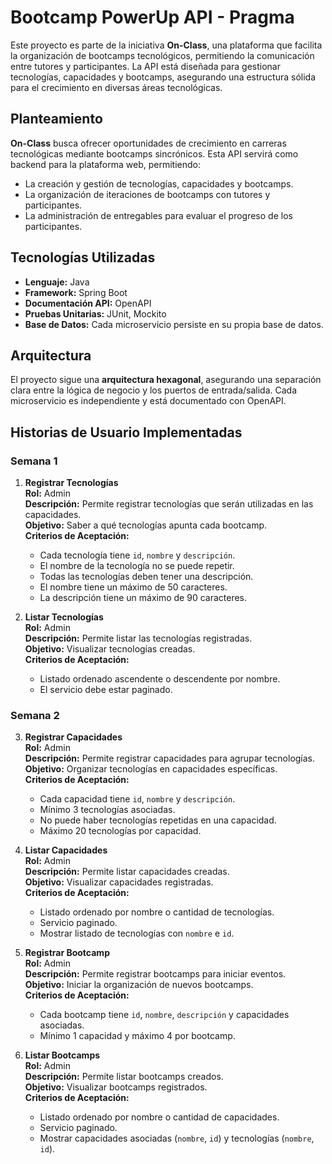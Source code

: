 # Bootcamp PowerUp API - Pragma

Este proyecto es parte de la iniciativa **On-Class**, una plataforma que facilita la organización de bootcamps tecnológicos, permitiendo la comunicación entre tutores y participantes. La API está diseñada para gestionar tecnologías, capacidades y bootcamps, asegurando una estructura sólida para el crecimiento en diversas áreas tecnológicas.

## Planteamiento

**On-Class** busca ofrecer oportunidades de crecimiento en carreras tecnológicas mediante bootcamps sincrónicos. Esta API servirá como backend para la plataforma web, permitiendo:

- La creación y gestión de tecnologías, capacidades y bootcamps.
- La organización de iteraciones de bootcamps con tutores y participantes.
- La administración de entregables para evaluar el progreso de los participantes.

## Tecnologías Utilizadas

- **Lenguaje:** Java
- **Framework:** Spring Boot
- **Documentación API:** OpenAPI
- **Pruebas Unitarias:** JUnit, Mockito
- **Base de Datos:** Cada microservicio persiste en su propia base de datos.

## Arquitectura

El proyecto sigue una **arquitectura hexagonal**, asegurando una separación clara entre la lógica de negocio y los puertos de entrada/salida. Cada microservicio es independiente y está documentado con OpenAPI.

## Historias de Usuario Implementadas

### Semana 1

1. **Registrar Tecnologías**  
   **Rol:** Admin  
   **Descripción:** Permite registrar tecnologías que serán utilizadas en las capacidades.  
   **Objetivo:** Saber a qué tecnologías apunta cada bootcamp.  
   **Criterios de Aceptación:**  
   - Cada tecnología tiene `id`, `nombre` y `descripción`.
   - El nombre de la tecnología no se puede repetir.
   - Todas las tecnologías deben tener una descripción.
   - El nombre tiene un máximo de 50 caracteres.
   - La descripción tiene un máximo de 90 caracteres.

2. **Listar Tecnologías**  
   **Rol:** Admin  
   **Descripción:** Permite listar las tecnologías registradas.  
   **Objetivo:** Visualizar tecnologías creadas.  
   **Criterios de Aceptación:**  
   - Listado ordenado ascendente o descendente por nombre.
   - El servicio debe estar paginado.

### Semana 2

3. **Registrar Capacidades**  
   **Rol:** Admin  
   **Descripción:** Permite registrar capacidades para agrupar tecnologías.  
   **Objetivo:** Organizar tecnologías en capacidades específicas.  
   **Criterios de Aceptación:**  
   - Cada capacidad tiene `id`, `nombre` y `descripción`.
   - Mínimo 3 tecnologías asociadas.
   - No puede haber tecnologías repetidas en una capacidad.
   - Máximo 20 tecnologías por capacidad.

4. **Listar Capacidades**  
   **Rol:** Admin  
   **Descripción:** Permite listar capacidades creadas.  
   **Objetivo:** Visualizar capacidades registradas.  
   **Criterios de Aceptación:**  
   - Listado ordenado por nombre o cantidad de tecnologías.
   - Servicio paginado.
   - Mostrar listado de tecnologías con `nombre` e `id`.

5. **Registrar Bootcamp**  
   **Rol:** Admin  
   **Descripción:** Permite registrar bootcamps para iniciar eventos.  
   **Objetivo:** Iniciar la organización de nuevos bootcamps.  
   **Criterios de Aceptación:**  
   - Cada bootcamp tiene `id`, `nombre`, `descripción` y capacidades asociadas.
   - Mínimo 1 capacidad y máximo 4 por bootcamp.

6. **Listar Bootcamps**  
   **Rol:** Admin  
   **Descripción:** Permite listar bootcamps creados.  
   **Objetivo:** Visualizar bootcamps registrados.  
   **Criterios de Aceptación:**  
   - Listado ordenado por nombre o cantidad de capacidades.
   - Servicio paginado.
   - Mostrar capacidades asociadas (`nombre`, `id`) y tecnologías (`nombre`, `id`).

